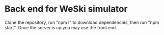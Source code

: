 # Back end for WeSki simulator

Clone the repository, run "npm i" to download dependencies, then run "npm start".
Once the server is up you may use the front end.
